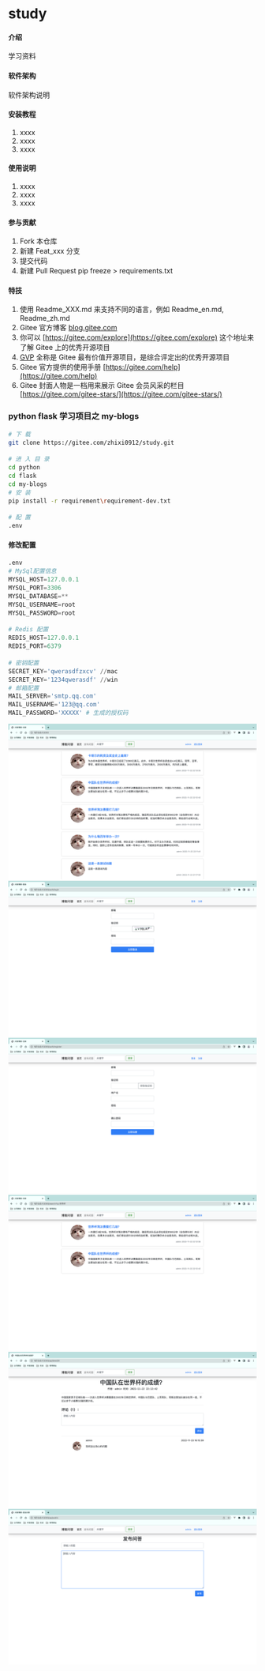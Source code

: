 # study

#### 介绍
学习资料

#### 软件架构
软件架构说明


#### 安装教程

1.  xxxx
2.  xxxx
3.  xxxx

#### 使用说明

1.  xxxx
2.  xxxx
3.  xxxx

#### 参与贡献

1.  Fork 本仓库
2.  新建 Feat_xxx 分支
3.  提交代码
4.  新建 Pull Request
pip freeze > requirements.txt

#### 特技

1.  使用 Readme\_XXX.md 来支持不同的语言，例如 Readme\_en.md, Readme\_zh.md
2.  Gitee 官方博客 [blog.gitee.com](https://blog.gitee.com)
3.  你可以 [https://gitee.com/explore](https://gitee.com/explore) 这个地址来了解 Gitee 上的优秀开源项目
4.  [GVP](https://gitee.com/gvp) 全称是 Gitee 最有价值开源项目，是综合评定出的优秀开源项目
5.  Gitee 官方提供的使用手册 [https://gitee.com/help](https://gitee.com/help)
6.  Gitee 封面人物是一档用来展示 Gitee 会员风采的栏目 [https://gitee.com/gitee-stars/](https://gitee.com/gitee-stars/)


### python flask 学习项目之 my-blogs

```bash
# 下 载
git clone https://gitee.com/zhixi0912/study.git

# 进 入 目 录
cd python
cd flask
cd my-blogs
# 安 装
pip install -r requirement\requirement-dev.txt

# 配 置
.env

```

#### 修改配置

```python
.env
# MySql配置信息
MYSQL_HOST=127.0.0.1
MYSQL_PORT=3306
MYSQL_DATABASE=**
MYSQL_USERNAME=root
MYSQL_PASSWORD=root

# Redis 配置
REDIS_HOST=127.0.0.1
REDIS_PORT=6379

# 密钥配置
SECRET_KEY='qwerasdfzxcv' //mac
SECRET_KEY='1234qwerasdf' //win
# 邮箱配置
MAIL_SERVER='smtp.qq.com'
MAIL_USERNAME='123@qq.com'
MAIL_PASSWORD='XXXXX' # 生成的授权码
```


<p align="center">
    <a href="#">
        <img src="images/my-blogs/截屏2022-11-23 16.20.30.png" alt="">
    </a>
    <a href="#">
        <img src="images/my-blogs/截屏2022-11-23 16.22.38.png" alt="">
    </a>
      <a href="#">
        <img src="images/my-blogs/截屏2022-11-23 16.22.54.png" alt="">
    </a>
    <a href="#">
        <img src="images/my-blogs/截屏2022-11-23 16.21.03.png" alt="">
    </a>
    <a href="#">
        <img src="images/my-blogs/截屏2022-11-23 16.21.24.png" alt="">
    </a>
    <a href="#">
        <img src="images/my-blogs/截屏2022-11-23 16.22.13.png" alt="">
    </a>
</p>